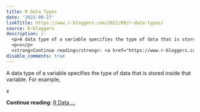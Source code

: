 ```yaml
---
title: R Data Types
date: '2021-09-27'
linkTitle: https://www.r-bloggers.com/2021/09/r-data-types/
source: R-bloggers
description: |-
  <p>A data type of a variable specifies the type of data that is stored inside that variable. For example,</p>
  <p>x</p>
  <strong>Continue reading</strong>: <a href="https://www.r-bloggers.com/2021/09/r-data-types/">R Data ...
disable_comments: true
---
```

<p>A data type of a variable specifies the type of data that is stored inside that variable. For example,</p>
<p>x</p>
<strong>Continue reading</strong>: <a href="https://www.r-bloggers.com/2021/09/r-data-types/">R Data ...